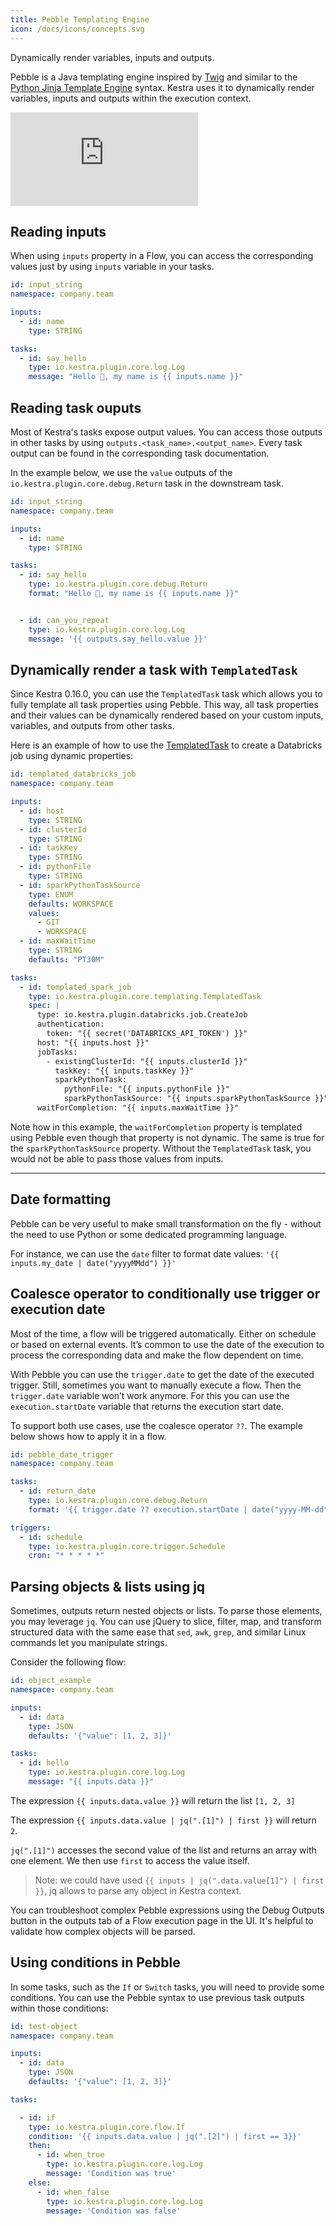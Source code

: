 ```yaml
---
title: Pebble Templating Engine
icon: /docs/icons/concepts.svg
---
```


Dynamically render variables, inputs and outputs.

Pebble is a Java templating engine inspired by [Twig](https://twig.symfony.com/) and similar to the [Python Jinja Template Engine](https://palletsprojects.com/p/jinja/) syntax. Kestra uses it to dynamically render variables, inputs and outputs within the execution context.

<div class="video-container">
  <iframe src="https://www.youtube.com/embed/TJ4BFBV8ZvU?si=KO8dnt105CVuvo8D" title="YouTube video player" frameborder="0" allow="accelerometer; autoplay; clipboard-write; encrypted-media; gyroscope; picture-in-picture; web-share" referrerpolicy="strict-origin-when-cross-origin" allowfullscreen></iframe>
</div>

## Reading inputs

When using `inputs` property in a Flow, you can access the corresponding values just by using `inputs` variable in your tasks.

```yaml
id: input_string
namespace: company.team

inputs:
  - id: name
    type: STRING

tasks:
  - id: say_hello
    type: io.kestra.plugin.core.log.Log
    message: "Hello 👋, my name is {{ inputs.name }}"
```

## Reading task ouputs

Most of Kestra's tasks expose output values. You can access those outputs in other tasks by using `outputs.<task_name>.<output_name>`. Every task output can be found in the corresponding task documentation.

In the example below, we use the `value` outputs of the `io.kestra.plugin.core.debug.Return` task in the downstream task.

```yaml
id: input_string
namespace: company.team

inputs:
  - id: name
    type: STRING

tasks:
  - id: say_hello
    type: io.kestra.plugin.core.debug.Return
    format: "Hello 👋, my name is {{ inputs.name }}"


  - id: can_you_repeat
    type: io.kestra.plugin.core.log.Log
    message: '{{ outputs.say_hello.value }}'
```

## Dynamically render a task with `TemplatedTask`

Since Kestra 0.16.0, you can use the `TemplatedTask` task which allows you to fully template all task properties using Pebble. This way, all task properties and their values can be dynamically rendered based on your custom inputs, variables, and outputs from other tasks.

Here is an example of how to use the [TemplatedTask](/plugins/tasks/templating/io.kestra.plugin.core.templating.TemplatedTask) to create a Databricks job using dynamic properties:

```yaml
id: templated_databricks_job
namespace: company.team

inputs:
  - id: host
    type: STRING
  - id: clusterId
    type: STRING
  - id: taskKey
    type: STRING
  - id: pythonFile
    type: STRING
  - id: sparkPythonTaskSource
    type: ENUM
    defaults: WORKSPACE
    values:
      - GIT
      - WORKSPACE
  - id: maxWaitTime
    type: STRING
    defaults: "PT30M"

tasks:
  - id: templated_spark_job
    type: io.kestra.plugin.core.templating.TemplatedTask
    spec: |
      type: io.kestra.plugin.databricks.job.CreateJob
      authentication:
        token: "{{ secret('DATABRICKS_API_TOKEN') }}"
      host: "{{ inputs.host }}"
      jobTasks:
        - existingClusterId: "{{ inputs.clusterId }}"
          taskKey: "{{ inputs.taskKey }}"
          sparkPythonTask:
            pythonFile: "{{ inputs.pythonFile }}"
            sparkPythonTaskSource: "{{ inputs.sparkPythonTaskSource }}"
      waitForCompletion: "{{ inputs.maxWaitTime }}"
```

Note how in this example, the `waitForCompletion` property is templated using Pebble even though that property is not dynamic. The same is true for the `sparkPythonTaskSource` property. Without the `TemplatedTask` task, you would not be able to pass those values from inputs.

---

## Date formatting

Pebble can be very useful to make small transformation on the fly - without the need to use Python or some dedicated programming language.

For instance, we can use the `date` filter to format date values: `'{{ inputs.my_date | date("yyyyMMdd") }}'`

## Coalesce operator to conditionally use trigger or execution date

Most of the time, a flow will be triggered automatically. Either on schedule or based on external events. It’s common to use the date of the execution to process the corresponding data and make the flow dependent on time.

With Pebble you can use the `trigger.date` to get the date of the executed trigger.
Still, sometimes you want to manually execute a flow. Then the `trigger.date` variable won’t work anymore. For this you can use the `execution.startDate` variable that returns the execution start date.

To support both use cases, use the coalesce operator `??`. The example below shows how to apply it in a flow.

```yaml
id: pebble_date_trigger
namespace: company.team

tasks:
  - id: return_date
    type: io.kestra.plugin.core.debug.Return
    format: '{{ trigger.date ?? execution.startDate | date("yyyy-MM-dd")}}'

triggers:
  - id: schedule
    type: io.kestra.plugin.core.trigger.Schedule
    cron: "* * * * *"
```

## Parsing objects & lists using jq

Sometimes, outputs return nested objects or lists. To parse those elements, you may leverage `jq`. You can use jQuery to slice, filter, map, and transform structured data with the same ease that `sed`, `awk`, `grep`, and similar Linux commands let you manipulate strings.

Consider the following flow:

```yaml
id: object_example
namespace: company.team

inputs:
  - id: data
    type: JSON
    defaults: '{"value": [1, 2, 3]}'

tasks:
  - id: hello
    type: io.kestra.plugin.core.log.Log
    message: "{{ inputs.data }}"
```

The expression `{{ inputs.data.value }}` will return the list `[1, 2, 3]`

The expression `{{ inputs.data.value | jq(".[1]") | first }}` will return `2`.

`jq(".[1]")` accesses the second value of the list and returns an array with one element. We then use `first` to access the value itself.

> Note: we could have used `{{ inputs | jq(".data.value[1]") | first }}`, jq allows to parse any object in Kestra context.

You can troubleshoot complex Pebble expressions using the Debug Outputs button in the outputs tab of a Flow execution page in the UI. It's helpful to validate how complex objects will be parsed.


## Using conditions in Pebble

In some tasks, such as the `If` or `Switch` tasks, you will need to provide some conditions. You can use the Pebble syntax to use previous task outputs within those conditions:

```yaml
id: test-object
namespace: company.team

inputs:
  - id: data
    type: JSON
    defaults: '{"value": [1, 2, 3]}'

tasks:

  - id: if
    type: io.kestra.plugin.core.flow.If
    condition: '{{ inputs.data.value | jq(".[2]") | first == 3}}'
    then:
      - id: when_true
        type: io.kestra.plugin.core.log.Log
        message: 'Condition was true'
    else:
      - id: when_false
        type: io.kestra.plugin.core.log.Log
        message: 'Condition was false'
```

